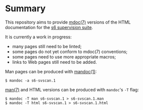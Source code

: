 # Summary

This repository aims to provide [mdoc(7)](https://man.openbsd.org/mdoc.7)
versions of the HTML documentation for the [s6 supervision
suite](http://skarnet.org/software/s6/).

It is currently a work in progress:

* many pages still need to be linted;
* some pages do not yet conform to mdoc(7) conventions;
* some pages need to use more appropriate macros;
* links to Web pages still need to be added.

Man pages can be produced with [mandoc(1)](https://man.openbsd.org/mandoc.1):

```
$ mandoc -a s6-svscan.1
```

[man(7)](https://man.voidlinux.org/man.7) and HTML versions can be produced with
`mandoc`'s `-T` flag:

```
$ mandoc -T man s6-svscan.1 > s6-svscan.1.man
$ mandoc -T html s6-svscan.1 > s6-svscan.1.html
```
